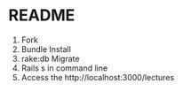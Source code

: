 # README

1. Fork
2. Bundle Install
3. rake:db Migrate
4. Rails s in command line
5. Access the http://localhost:3000/lectures
